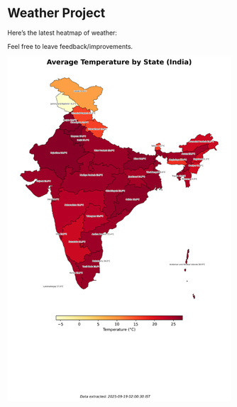 # Weather Project

Here’s the latest heatmap of weather:

Feel free to leave feedback/improvements.

![India Heatmap](docs/assets/india_heatmap.png?v=CC6BE8)

